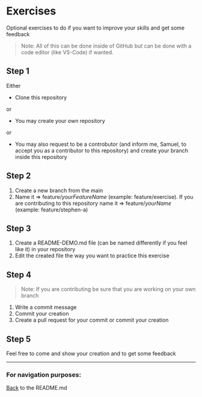 # Exercises

Optional exercises to do if you want to improve your skills and get some feedback

>Note: All of this can be done inside of GitHub but can be done with a code editor (like VS-Code) if wanted.

## Step 1

Either

- Clone this repository

or

- You may create your own repository

or

- You may also request to be a controbutor (and inform me, Samuel, to accept you as a contributor to this repository) and create your branch inside this repository

## Step 2

1. Create a new branch from the main
2. Name it => feature/*yourFeatureName* (example: feature/exercise). If you are contributing to this repository name it => feature/*yourName* (example: feature/stephen-a)


## Step 3 

1. Create a README-DEMO.md file (can be named differently if you feel like it) in your repository
2. Edit the created file the way you want to practice this exercise

## Step 4

>Note: If you are contributing be sure that you are working on your own branch

1. Write a commit message
2. Commit your creation
3. Create a pull request for your commit or commit your creation

## Step 5 

Feel free to come and show your creation and to get some feedback


--------------------------------------------------------

### For navigation purposes:

[Back](../../README.md) to the README.md
